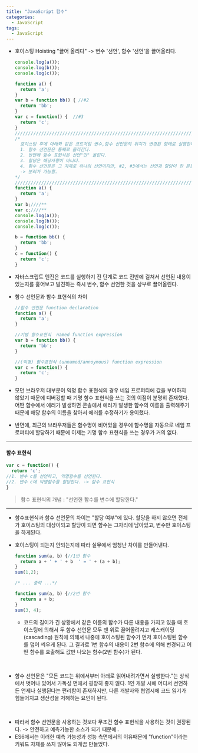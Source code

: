```yaml
---
title: "JavaScript 함수"
categories:
  - JavaScript
tags:
  - JavaScript
---
```



- 호이스팅 Hoisting  "끌어 올리다" -> 변수 '선언', 함수 '선언'을 끌어올리다.
 

  ```js
  console.log(a());
  console.log(b());
  console.log(c());

  function a() {
    return 'a';
  }
  var b = function bb() { //#2
    return 'bb';
  }
  var c = function() {  //#3
    return 'c';
  }
  /////////////////////////////////////////////////////////////////////////////////
  /*  
    호이스팅 후에 아래와 같은 코드처럼 변수,함수 선언문의 위치가 변경된 형태로 실행한다.
    1. 함수 선언문은 통째로 올라간다.
    2. 반면에 함수 표현식은 선언"만" 올린다.
    3. 할당은 해당사항이 아니다.
    4. 함수 선언문은 그 자체로 하나의 선언이지만, #2, #3에서는 선언과 할당이 한 문장 내에서 이루어진다.
    -> 분리가 가능함.
  */
  /////////////////////////////////////////////////////////////////////////////////
  function a() {
    return 'a';
  }
  var b;////**
  var c;////**
  console.log(a());
  console.log(b());
  console.log(c());

  b = function bb() {
    return 'bb';
  }
  c = function() {
    return 'c';
  }
  ```


- 자바스크립트 엔진은 코드를 실행하기 전 단계로 코드 전반에 걸쳐서 선언된 내용이 있는지를 훑어보고 발견하는 즉시 변수, 함수 선언한 것을 상부로 끌어올린다.


- 함수 선언문과 함수 표현식의 차이
  ```js
  //함수 선언문 function declaration
  function a() {
    return 'a';
  }

  //기명 함수표현식  named function expression
  var b = function bb() {
    return 'bb';
  }

  //(익명) 함수표현식 (unnamed/annoymous) function expression
  var c = function() {
    return 'c';
  }
  ```


- 모던 브라우저 대부분이 익명 함수 표현식의 경우 네임 프로퍼티에 값을 부여하지 않았기 때문에 디버깅할 때 기명 함수 표현식을 쓰는 것의 이점이 분명히 존재했다. 어떤 함수에서 에러가 발생하면 콘솔에서 에러가 발생한 함수의 이름을 출력해주기 때문에 해당 함수의 이름을 찾아서 에러를 수정하기가 용이했다.


- 반면에, 최근의 브라우저들은 함수명이 비어있을 경우에 함수명을 자동으로 네임 프로퍼티에 할당하기 때문에 이제는 기명 함수 표현식을 쓰는 경우가 거의 없다.


---


#### 함수 표현식

```js
var c = function() {
  return 'c';
//1. 변수 c를 선언하고, 익명함수를 선언한다.
//2. 변수 c에 익명함수를 할당한다. -> 함수 표현식
}
```

>함수 표현식의 개념 : "선언한 함수를 변수에 할당한다."

---

- 함수표현식과 함수 선언문의 차이는 "할당 여부"에 있다. 할당을 하지 않으면 전체가 호이스팅의 대상이되고 할당이 되면 함수는 그자리에 남아있고, 변수만 호이스팅을 하게된다.

- 호이스팅이 되는지 안되는지에 따라 실무에서 엄청난 차이를 만들어낸다.

  ```js
  function sum(a, b) {//1번 함수
    return a + ' + ' + b  ' = ' + (a + b);
  }
  sum(1,2);

  /* ... 중략 ...*/

  function sum(a, b) {//2번 함수
    return a + b;
  }
  sum(3, 4);
  ```

  
  - 코드의 길이가 긴 상황에서 같은 이름의 함수가 다른 내용을 가지고 있을 때 호이스팅에 의해서 두 함수 선언문 모두 맨 위로 끌어올려지고 캐스캐이딩(cascading) 원칙에 의해서 나중에 호이스팅된 함수가 먼저 호이스팅된 함수를 덮어 씌우게 된다. 그 결과로 1번 함수의 내용이 2번 함수에 의해 변경되고 어떤 함수를 호출해도 값만 나오는 함수(2번 함수)가 된다.
<br>

  - 함수 선언문은 "모든 코드는 위에서부터 아래로 읽어내려가면서 실행한다."는 상식에서 벗어나 있어서 가독성 면에서 굉장히 좋지 않다. 1인 개발 시에 어디서 선언하든 언제나 실행된다는 편리함이 존재하지만, 다른 개발자와 협업시에 코드 읽기가 힘들어지고 생산성을 저해하는 요인이 된다.
<br>

  - 따라서 함수 선언문을 사용하는 것보다 무조건 함수 표현식을 사용하는 것이 권장된다. -> 안전하고 예측가능한 소스가 되기 때문에..
  - ES6에서는 이러한 예측 가능성과 성능 측면에서의 이유때문에 "function"이라는 키워드 자체를 쓰지 않아도 되게끔 만들었다.


